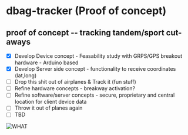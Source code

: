 # dbag-tracker (Proof of concept)

## proof of concept -- tracking tandem/sport cut-aways 

- [x] Develop Device concept - Feasability study with GRPS/GPS breakout hardware - Arduino based 
- [x] Develop Server side concept - functionality to receive coordinates (lat,long)
- [ ] Drop this shit out of airplanes & Track it (fun stuff)
- [ ] Refine hardware concepts - breakway activation?
- [ ] Refine software/server concepts - secure, proprietary and central location for client device data 
- [ ] Throw it out of planes again 
- [ ] TBD

![WHAT](https://encrypted-tbn0.gstatic.com/images?q=tbn:ANd9GcRJxJlwtgETzeSCHs6jXv5DuGiO4ENjNapZwDfp4ReU6-5dJNrrqglzTo8)

